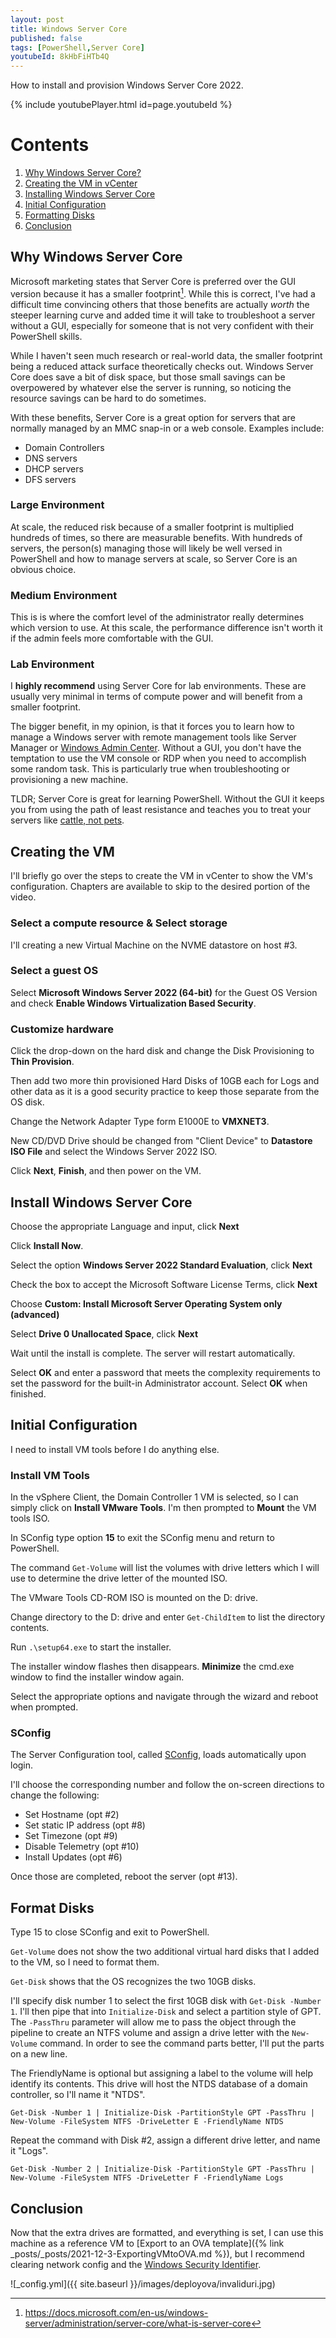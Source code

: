 ```yaml
---
layout: post
title: Windows Server Core
published: false
tags: [PowerShell,Server Core]
youtubeId: 8kHbFiHTb4Q
---
```


How to install and provision Windows Server Core 2022.

{% include youtubePlayer.html id=page.youtubeId %} <!-- embedded youtube player, remove if no yt video accompanies the post -->

# Contents

1. [Why Windows Server Core?](#why-windows-server-core)
2. [Creating the VM in vCenter](#creating-the-vm)
3. [Installing Windows Server Core](#installing-windows-server-core)
4. [Initial Configuration](#initial-configuration)
5. [Formatting Disks](#formatting-disks)
6. [Conclusion](#conclusion)

## Why Windows Server Core

Microsoft marketing states that Server Core is preferred over the GUI version because it has a smaller footprint[^1].
While this is correct, I've had a difficult time convincing others that those benefits are actually *worth* the steeper learning curve and added time it will take to troubleshoot a server without a GUI, especially for someone that is not very confident with their PowerShell skills.

While I haven't seen much research or real-world data, the smaller footprint being a reduced attack surface theoretically checks out.
Windows Server Core does save a bit of disk space, but those small savings can be overpowered by whatever else the server is running, so noticing the resource savings can be hard to do sometimes.

With these benefits, Server Core is a great option for servers that are normally managed by an MMC snap-in or a web console.
Examples include:

* Domain Controllers
* DNS servers
* DHCP servers
* DFS servers

### Large Environment

At scale, the reduced risk because of a smaller footprint is multiplied hundreds of times, so there are measurable benefits.
With hundreds of servers, the person(s) managing those will likely be well versed in PowerShell and how to manage servers at scale, so Server Core is an obvious choice.

### Medium Environment

This is is where the comfort level of the administrator really determines which version to use.
At this scale, the performance difference isn't worth it if the admin feels more comfortable with the GUI.

### Lab Environment

I **highly recommend** using Server Core for lab environments.
These are usually very minimal in terms of compute power and will benefit from a smaller footprint.

The bigger benefit, in my opinion, is that it forces you to learn how to manage a Windows server with remote management tools like Server Manager or [Windows Admin Center](https://docs.microsoft.com/en-us/windows-server/manage/windows-admin-center/overview).
Without a GUI, you don't have the temptation to use the VM console or RDP when you need to accomplish some random task.
This is particularly true when troubleshooting or provisioning a new machine.

TLDR; Server Core is great for learning PowerShell.
Without the GUI it keeps you from using the path of least resistance and teaches you to treat your servers like [cattle, not pets](http://cloudscaling.com/blog/cloud-computing/the-history-of-pets-vs-cattle/).



## Creating the VM

I'll briefly go over the steps to create the VM in vCenter to show the VM's configuration. Chapters are available to skip to the desired portion of the video.

### Select a compute resource & Select storage

I'll creating a new Virtual Machine on the NVME datastore on host #3.

### Select a guest OS

Select **Microsoft Windows Server 2022 (64-bit)** for the Guest OS Version and check **Enable Windows Virtualization Based Security**.

### Customize hardware

Click the drop-down on the hard disk and change the Disk Provisioning to **Thin Provision**.

Then add two more thin provisioned Hard Disks of 10GB each for Logs and other data as it is a good security practice to keep those separate from the OS disk.

Change the Network Adapter Type form E1000E to **VMXNET3**.

New CD/DVD Drive should be changed from "Client Device" to **Datastore ISO File** and select the Windows Server 2022 ISO.


Click **Next**, **Finish**, and then power on the VM.

## Install Windows Server Core

Choose the appropriate Language and input, click **Next**

Click **Install Now**.

Select the option **Windows Server 2022 Standard Evaluation**, click **Next**

Check the box to accept the Microsoft Software License Terms, click **Next**

Choose **Custom: Install Microsoft Server Operating System only (advanced)**

Select **Drive 0 Unallocated Space**, click **Next**

Wait until the install is complete. The server will restart automatically.

Select **OK** and enter a password that meets the complexity requirements to set the password for the built-in Administrator account.
Select **OK** when finished.


## Initial Configuration

I need to install VM tools before I do anything else.

### Install VM Tools

In the vSphere Client, the Domain Controller 1 VM is selected, so I can simply click on **Install VMware Tools**. 
I'm then prompted to **Mount** the VM tools ISO.

In SConfig type option **15** to exit the SConfig menu and return to PowerShell.

The command `Get-Volume` will list the volumes with drive letters which I will use to determine the drive letter of the mounted ISO.

The VMware Tools CD-ROM ISO is mounted on the D: drive.

Change directory to the D: drive and enter `Get-ChildItem` to list the directory contents.

Run `.\setup64.exe` to start the installer.

The installer window flashes then disappears. **Minimize** the cmd.exe window to find the installer window again.

Select the appropriate options and navigate through the wizard and reboot when prompted.

### SConfig

The Server Configuration tool, called [SConfig](https://docs.microsoft.com/en-us/windows-server/administration/server-core/server-core-sconfig), loads automatically upon login.

I'll choose the corresponding number and follow the on-screen directions to change the following:

* Set Hostname (opt #2)
* Set static IP address (opt #8)
* Set Timezone (opt #9)
* Disable Telemetry (opt #10)
* Install Updates (opt #6)

Once those are completed, reboot the server (opt #13).

## Format Disks

Type 15 to close SConfig and exit to PowerShell.

`Get-Volume` does not show the two additional virtual hard disks that I added to the VM, so I need to format them.

`Get-Disk` shows that the OS recognizes the two 10GB disks.

I'll specify disk number 1 to select the first 10GB disk with `Get-Disk -Number 1`.
I'll then pipe that into `Initialize-Disk` and select a partition style of GPT.
The `-PassThru` parameter will allow me to pass the object through the pipeline to create an NTFS volume and assign a drive letter with the `New-Volume` command.
In order to see the command parts better, I'll put the parts on a new line.

The FriendlyName is optional but assigning a label to the volume will help identify its contents.
This drive will host the NTDS database of a domain controller, so I'll name it "NTDS".

````posh
Get-Disk -Number 1 | Initialize-Disk -PartitionStyle GPT -PassThru | New-Volume -FileSystem NTFS -DriveLetter E -FriendlyName NTDS 
````

Repeat the command with Disk #2, assign a different drive letter, and name it "Logs".

````posh
Get-Disk -Number 2 | Initialize-Disk -PartitionStyle GPT -PassThru | New-Volume -FileSystem NTFS -DriveLetter F -FriendlyName Logs 
````

## Conclusion

Now that the extra drives are formatted, and everything is set, I can use this machine as a reference VM to [Export to an OVA template]({% link _posts/_posts/2021-12-3-ExportingVMtoOVA.md %}), but I recommend clearing network config and the [Windows Security Identifier](https://techcommunity.microsoft.com/t5/windows-blog-archive/the-machine-sid-duplication-myth-and-why-sysprep-matters/ba-p/723859).



![_config.yml]({{ site.baseurl }}/images/deployova/invaliduri.jpg) <!-- embedded image url -->


[^1]: https://docs.microsoft.com/en-us/windows-server/administration/server-core/what-is-server-core
[^2]: https://www.stigviewer.com/stig/microsoft_windows_server_2019/2021-03-05/finding/V-205723